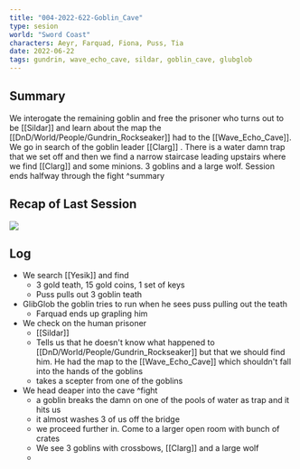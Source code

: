 ```yaml
---
title: "004-2022-622-Goblin_Cave"
type: sesion
world: "Sword Coast"
characters: Aeyr, Farquad, Fiona, Puss, Tia
date: 2022-06-22
tags: gundrin, wave_echo_cave, sildar, goblin_cave, glubglob
---
```


## Summary
We interogate the remaining goblin and free the prisoner who turns out to be [[Sildar]] and learn about the map the [[DnD/World/People/Gundrin_Rockseaker]] had to the [[Wave_Echo_Cave]]. We go in search of the goblin leader [[Clarg]] . There is a water damn trap that we set off and then we find a narrow staircase leading upstairs where we find [[Clarg]] and some minions. 3 goblins and a large wolf. Session ends halfway through the fight ^summary


## Recap of Last Session
![](003-20220608-After_Ambush#^summary)


## Log
* We search [[Yesik]] and find
	* 3 gold teath, 15 gold coins, 1 set of keys
	* Puss pulls out 3 goblin teath
* GlibGlob the goblin tries to run when he sees puss pulling out the teath
	* Farquad ends up grapling him
* We check on the human prisoner
	* [[Sildar]]
	* Tells us that he doesn't know what happened to [[DnD/World/People/Gundrin_Rockseaker]] but that we should find him. He had the map to the [[Wave_Echo_Cave]] which shouldn't fall into the hands of the goblins
	* takes a scepter from one of the goblins
* We head deaper into the cave ^fight
	* a goblin breaks the damn on one of the pools of water as trap and it hits us
	* it almost washes 3 of us off the bridge
	* we proceed further in. Come to a larger open room with bunch of crates
	* We see 3 goblins with crossbows, [[Clarg]] and a large wolf
	* 